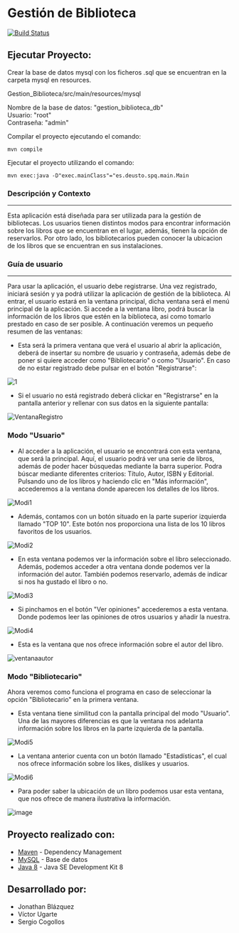 Gestión de Biblioteca
=====================

[![Build Status](https://travis-ci.com/victorugarte24/Gestion_Biblioteca.svg?branch=master)](https://travis-ci.com/victorugarte24/Gestion_Biblioteca)

## Ejecutar Proyecto:
Crear la base de datos mysql con los ficheros .sql que se encuentran en la carpeta mysql en resources. <br/>

Gestion_Biblioteca/src/main/resources/mysql <br/>

Nombre de la base de datos: "gestion_biblioteca_db" <br/>
Usuario: "root" <br/>
Contraseña: "admin" <br/>

Compilar el proyecto ejecutando el comando:
```
mvn compile
```

Ejecutar el proyecto utilizando el comando:
```
mvn exec:java -D"exec.mainClass"="es.deusto.spq.main.Main 
````

### Descripción y Contexto
---
  Esta aplicación está diseñada para ser utilizada para la gestión de bibliotecas. Los usuarios tienen distintos modos para encontrar información sobre los libros que se encuentran en el lugar, además, tienen la opción de reservarlos. Por otro lado, los bibliotecarios pueden conocer la ubicacion de los libros que se encuentran en sus instalaciones.

### Guía de usuario
---
Para usar la aplicación, el usuario debe registrarse. Una vez registrado, iniciará sesión y ya podrá utilizar la aplicación de gestión de la biblioteca.
Al entrar, el usuario estará en la ventana principal, dicha ventana será el menú principal de la aplicación. 
Si accede a la ventana libro, podrá buscar la información de los libros que estén en la biblioteca, asi como tomarlo prestado en caso de ser posible.
A continuación veremos un pequeño resumen de las ventanas:

* Esta será la primera ventana que verá el usuario al abrir la aplicación, deberá de insertar su nombre de usuario y contraseña, además debe de poner si quiere acceder como "Bibliotecario" o como "Usuario". En caso de no estar registrado debe pulsar en el botón "Registrarse":

![1](https://user-images.githubusercontent.com/43268879/80314464-f07fd900-87f1-11ea-9ed6-3223cc865670.JPG)

* Si el usuario no está registrado deberá clickar en "Registrarse" en la pantalla anterior y rellenar con sus datos en la siguiente pantalla:

![VentanaRegistro](https://user-images.githubusercontent.com/43268879/78472206-40a9d500-7737-11ea-8112-5b9c3d0b2a3d.jpg)

### Modo "Usuario"

* Al acceder a la aplicación, el usuario se encontrará con esta ventana, que será la principal. Aquí, el usuario podrá ver una serie de libros, además de poder hacer búsquedas mediante la barra superior. Podra búscar mediante diferentes criterios: Título, Autor, ISBN y Editorial. Pulsando uno de los libros y haciendo clic en "Más información", accederemos a la ventana donde aparecen los detalles de los libros.

![Modi1](https://user-images.githubusercontent.com/43268879/81960950-02df7c80-9612-11ea-822b-ea83566fc6da.jpg)

* Además, contamos con un botón situado en la parte superior izquierda llamado "TOP 10". Este botón nos proporciona una lista de los 10 libros favoritos de los usuarios.

![Modi2](https://user-images.githubusercontent.com/43268879/81961319-7f725b00-9612-11ea-944b-a1d73486b32a.jpg)

* En esta ventana podemos ver la información sobre el libro seleccionado. Además, podemos acceder a otra ventana donde podemos ver la información del autor. También podemos reservarlo, además de indicar si nos ha gustado el libro o no.

![Modi3](https://user-images.githubusercontent.com/43268879/81961392-9749df00-9612-11ea-9283-655b9e3bf978.jpg)

* Si pinchamos en el botón "Ver opiniones" accederemos a esta ventana. Donde podemos leer las opiniones de otros usuarios y añadir la nuestra. 

![Modi4](https://user-images.githubusercontent.com/43268879/81961660-f4459500-9612-11ea-8ca7-26c286747206.jpg)

* Esta es la ventana que nos ofrece información sobre el autor del libro.

![ventanaautor](https://user-images.githubusercontent.com/43268879/80314766-b0215a80-87f3-11ea-9cca-058ba15b0116.JPG)

### Modo "Bibliotecario"

Ahora veremos como funciona el programa en caso de seleccionar la opción "Bibliotecario" en la primera ventana.

* Esta ventana tiene similitud con la pantalla principal del modo "Usuario". Una de las mayores diferencias es que la ventana nos adelanta información sobre los libros en la parte izquierda de la pantalla.

![Modi5](https://user-images.githubusercontent.com/43268879/81961749-1808db00-9613-11ea-9742-9a55f8bb6db4.jpg)

* La ventana anterior cuenta con un botón llamado "Estadísticas", el cual nos ofrece información sobre los likes, dislikes y usuarios.

![Modi6](https://user-images.githubusercontent.com/43268879/81962024-6cac5600-9613-11ea-8d62-742fee6c46b5.jpg)

* Para poder saber la ubicación de un libro podemos usar esta ventana, que nos ofrece de manera ilustrativa la información.

![image](https://user-images.githubusercontent.com/43268879/80314857-6127f500-87f4-11ea-98d3-49d17eaa555c.png)


## Proyecto realizado con:
* [Maven](https://maven.apache.org/) - Dependency Management
* [MySQL](https://www.mysql.com/) - Base de datos
* [Java 8](https://www.oracle.com/java/technologies/javase/javase-jdk8-downloads.html) - Java SE Development Kit 8

## Desarrollado por:
* Jonathan Blázquez 
* Víctor Ugarte 
* Sergio Cogollos
